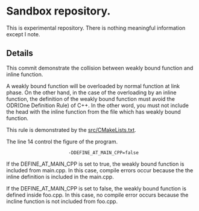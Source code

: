 # Sandbox repository. 

This is experimental repository. There is nothing meaningful information except I note. 

## Details
This commit demonstrate the collision between weakly bound function and inline function. 

A weakly bound function will be overloaded by normal function at link phase. On the other hand, in the case of the overloading by an inline function, the definition of the weakly bound function must avoid the ODR(One Definition Rule) of C++. In the other word, you must not include the head with the inline function from the file which has weakly bound function. 

This rule is demonstrated by the [src/CMakeLists.txt](src/CMakeLists.txt).

The line 14 control the figure of the program. 
```
                       -DDEFINE_AT_MAIN_CPP=false
```
If the DEFINE_AT_MAIN_CPP is set to true, the weakly bound function is included from main.cpp. In this case, compile errors occur because the the inline definition is included in the main.cpp. 

If the DEFINE_AT_MAIN_CPP is set to false, the weakly bound function is defined inside foo.cpp. In this case, no compile error occurs because the incline function is not included from foo.cpp. 
